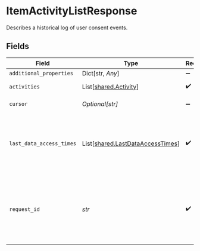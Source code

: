 # ItemActivityListResponse

Describes a historical log of user consent events.


## Fields

| Field                                                                                                                                       | Type                                                                                                                                        | Required                                                                                                                                    | Description                                                                                                                                 |
| ------------------------------------------------------------------------------------------------------------------------------------------- | ------------------------------------------------------------------------------------------------------------------------------------------- | ------------------------------------------------------------------------------------------------------------------------------------------- | ------------------------------------------------------------------------------------------------------------------------------------------- |
| `additional_properties`                                                                                                                     | Dict[str, *Any*]                                                                                                                            | :heavy_minus_sign:                                                                                                                          | N/A                                                                                                                                         |
| `activities`                                                                                                                                | List[[shared.Activity](../../models/shared/activity.md)]                                                                                    | :heavy_check_mark:                                                                                                                          | A list of activities.                                                                                                                       |
| `cursor`                                                                                                                                    | *Optional[str]*                                                                                                                             | :heavy_minus_sign:                                                                                                                          | Cursor used for pagination.                                                                                                                 |
| `last_data_access_times`                                                                                                                    | List[[shared.LastDataAccessTimes](../../models/shared/lastdataaccesstimes.md)]                                                              | :heavy_check_mark:                                                                                                                          | An array of objects containing timestamps for the last time each data type was accessed per application.                                    |
| `request_id`                                                                                                                                | *str*                                                                                                                                       | :heavy_check_mark:                                                                                                                          | A unique identifier for the request, which can be used for troubleshooting. This identifier, like all Plaid identifiers, is case sensitive. |